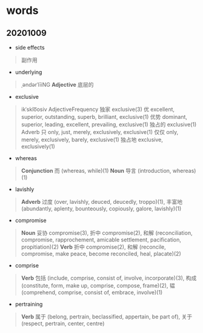 # words

## 20201009

- side effects
> 副作用

- underlying
> ˌəndərˈlīiNG
> **Adjective** 底层的

- exclusive
> ikˈsklo͞osiv
> AdjectiveFrequency
独家
exclusive(3)
优
excellent, superior, outstanding, superb, brilliant, exclusive(1)
优势
dominant, superior, leading, excellent, prevailing, exclusive(1)
独占的
exclusive(1)
Adverb
只
only, just, merely, exclusively, exclusive(1)
仅仅
only, merely, exclusively, barely, exclusive(1)
独占地
exclusive, exclusively(1)

- whereas
> **Conjunction** 而 (whereas, while)(1)
> **Noun** 导言 (introduction, whereas)(1)

- lavishly
> **Adverb** 过度 (over, lavishly, deuced, deucedly, troppo)(1), 丰富地 (abundantly, aplenty, bounteously, copiously, galore, lavishly)(1)

- compromise
> **Noun** 妥协 compromise(3), 折中 compromise(2), 和解 (reconciliation, compromise, rapprochement, amicable settlement, pacification, propitiation)(2)
> **Verb** 折中 compromise(2), 和解 (reconcile, compromise, make peace, become reconciled, heal, placate)(2)

- comprise
> **Verb** 包括 (include, comprise, consist of, involve, incorporate)(3), 构成 (constitute, form, make up, comprise, compose, frame)(2), 韫 (comprehend, comprise, consist of, embrace, involve)(1)

- pertraining
> **Verb** 属于 (belong, pertrain, beclassified, appertain, be part of), 关于 (respect, pertrain, center, centre)
